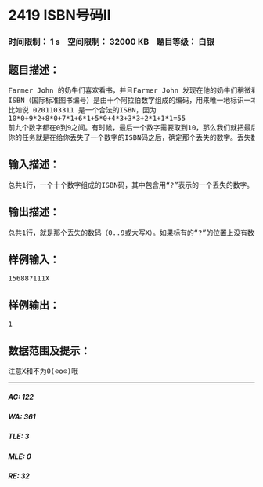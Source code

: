 # 2419 ISBN号码Ⅱ   
### 时间限制： 1 s&nbsp;&nbsp;&nbsp;&nbsp;空间限制： 32000 KB&nbsp;&nbsp;&nbsp;&nbsp;题目等级： 白银  
## 题目描述：  

<pre>
Farmer John 的奶牛们喜欢看书，并且Farmer John 发现在他的奶牛们稍微看了些有关于自然科学的书时，会产出更多的牛奶。他决定更新牛棚里的图书馆，把原廉价的小说换成算术和数学的课本。不幸的是，有些新书掉到了泥浆里面，现在它们的ISBN号码很难分辨出来了。   
ISBN（国际标准图书编号）是由十个阿拉伯数字组成的编码，用来唯一地标识一本书。前九个阿拉伯数字描述这本书的一些信息，最后一个数字用来验证ISBN码是否正确。要验证ISBN码的正确性，你要把第一个数字乘以十，你要把第二个数字乘以九，你要把第三个数字乘以八……直到最后一个数字乘上一，再把这些积累加起来。如果所得的和不为零，且可以被11整除的话，那么这就是一个合法的ISBN码。   
比如说 0201103311 是一个合法的ISBN，因为   
10*0+9*2+8*0+7*1+6*1+5*0+4*3+3*3+2*1+1*1=55   
前九个数字都在0到9之间。有时候，最后一个数字需要取到10，那么我们就把最后一个数字写成大写X（这时就不叫数字了，呵呵）。比如156881111X也是一个合法的ISBN码。   
你的任务就是在给你丢失了一个数字的ISBN码之后，确定那个丢失的数字。丢失数字的地方用“?”表示。
</pre>
  
  
## 输入描述：  

<pre>
总共1行，一个十个数字组成的ISBN码，其中包含用“?”表示的一个丢失的数字。
</pre>
  
  
## 输出描述：  

<pre>
总共1行，就是那个丢失的数码（0..9或大写X）。如果标有的“?”的位置上没有数字可以使之成为一个合法的ISBN码的话，就输出-1。
</pre>
  
  
## 样例输入：  

<pre>
15688?111X
</pre>
  
  
## 样例输出：  

<pre>
1
</pre>
  
  
## 数据范围及提示：  

<pre>
注意X和不为0(⊙o⊙)哦
</pre>
  
  
***  

##### AC: 122  
##### WA: 361  
##### TLE: 3  
##### MLE: 0  
##### RE: 32  
